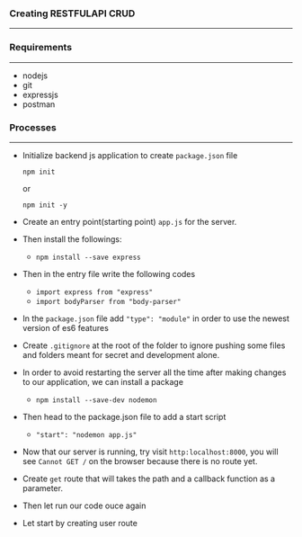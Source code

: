 ### Creating RESTFULAPI CRUD
-----------------------------

### Requirements
----------------
- nodejs
- git
- expressjs
- postman

### Processes
--------------
- Initialize backend js application to create `package.json` file
  
  `npm init`

  or

  `npm init -y`

- Create an entry point(starting point) `app.js` for the server.
  
- Then install the followings:
  
  - `npm install --save express`
  
- Then in the entry file write the following codes
  
  - `import express from "express"`
  - `import bodyParser from "body-parser"`

- In the `package.json` file add `"type": "module"` in order to use the newest version of es6 features

- Create `.gitignore` at the root of the folder to ignore pushing some files and folders meant for secret and development alone.
  
- In order to avoid restarting the server all the time after making changes to our application, we can install a package
  
    - `npm install --save-dev nodemon`
  
- Then head to the package.json file to add a start script

    - `"start": "nodemon app.js"`
- Now that our server is running, try visit `http:localhost:8000`, you will see `Cannot GET /` on the browser because there is no route yet.

- Create `get` route that will takes the path and a callback function as a parameter.

- Then let run our code ouce again
  
- Let start by creating user route